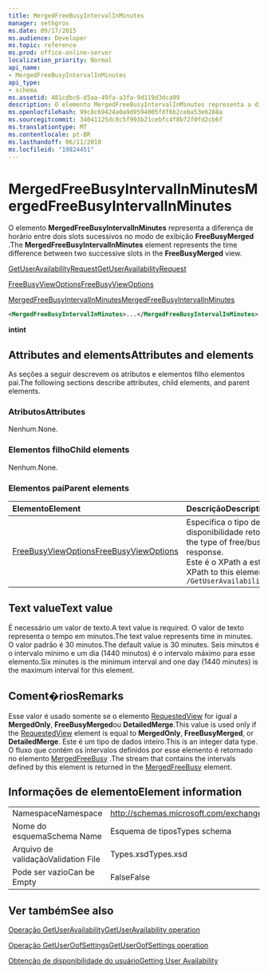 ```yaml
---
title: MergedFreeBusyIntervalInMinutes
manager: sethgros
ms.date: 09/17/2015
ms.audience: Developer
ms.topic: reference
ms.prod: office-online-server
localization_priority: Normal
api_name:
- MergedFreeBusyIntervalInMinutes
api_type:
- schema
ms.assetid: 481cdbc6-d5aa-49fa-a3fa-9d119d3dca99
description: O elemento MergedFreeBusyIntervalInMinutes representa a diferença de horário entre dois slots sucessivos no modo de exibição FreeBusyMerged.
ms.openlocfilehash: 99c8c69424a0a9d9594005fdf6b2ceba53e6288a
ms.sourcegitcommit: 34041125dc8c5f993b21cebfc4f8b72f0fd2cb6f
ms.translationtype: MT
ms.contentlocale: pt-BR
ms.lasthandoff: 06/11/2018
ms.locfileid: "19824451"
---
```

# <a name="mergedfreebusyintervalinminutes"></a><span data-ttu-id="6127f-103">MergedFreeBusyIntervalInMinutes</span><span class="sxs-lookup"><span data-stu-id="6127f-103">MergedFreeBusyIntervalInMinutes</span></span>

<span data-ttu-id="6127f-104">O elemento **MergedFreeBusyIntervalInMinutes** representa a diferença de horário entre dois slots sucessivos no modo de exibição **FreeBusyMerged** .</span><span class="sxs-lookup"><span data-stu-id="6127f-104">The **MergedFreeBusyIntervalInMinutes** element represents the time difference between two successive slots in the **FreeBusyMerged** view.</span></span> 
  
[<span data-ttu-id="6127f-105">GetUserAvailabilityRequest</span><span class="sxs-lookup"><span data-stu-id="6127f-105">GetUserAvailabilityRequest</span></span>](getuseravailabilityrequest.md)
  
[<span data-ttu-id="6127f-106">FreeBusyViewOptions</span><span class="sxs-lookup"><span data-stu-id="6127f-106">FreeBusyViewOptions</span></span>](freebusyviewoptions.md)
  
[<span data-ttu-id="6127f-107">MergedFreeBusyIntervalInMinutes</span><span class="sxs-lookup"><span data-stu-id="6127f-107">MergedFreeBusyIntervalInMinutes</span></span>](mergedfreebusyintervalinminutes.md)
  
```xml
<MergedFreeBusyIntervalInMinutes>...</MergedFreeBusyIntervalInMinutes>
```

 <span data-ttu-id="6127f-108">**int**</span><span class="sxs-lookup"><span data-stu-id="6127f-108">**int**</span></span>
## <a name="attributes-and-elements"></a><span data-ttu-id="6127f-109">Attributes and elements</span><span class="sxs-lookup"><span data-stu-id="6127f-109">Attributes and elements</span></span>

<span data-ttu-id="6127f-110">As seções a seguir descrevem os atributos e elementos filho elementos pai.</span><span class="sxs-lookup"><span data-stu-id="6127f-110">The following sections describe attributes, child elements, and parent elements.</span></span>
  
### <a name="attributes"></a><span data-ttu-id="6127f-111">Atributos</span><span class="sxs-lookup"><span data-stu-id="6127f-111">Attributes</span></span>

<span data-ttu-id="6127f-112">Nenhum.</span><span class="sxs-lookup"><span data-stu-id="6127f-112">None.</span></span>
  
### <a name="child-elements"></a><span data-ttu-id="6127f-113">Elementos filho</span><span class="sxs-lookup"><span data-stu-id="6127f-113">Child elements</span></span>

<span data-ttu-id="6127f-114">Nenhum.</span><span class="sxs-lookup"><span data-stu-id="6127f-114">None.</span></span>
  
### <a name="parent-elements"></a><span data-ttu-id="6127f-115">Elementos pai</span><span class="sxs-lookup"><span data-stu-id="6127f-115">Parent elements</span></span>

|<span data-ttu-id="6127f-116">**Elemento**</span><span class="sxs-lookup"><span data-stu-id="6127f-116">**Element**</span></span>|<span data-ttu-id="6127f-117">**Descrição**</span><span class="sxs-lookup"><span data-stu-id="6127f-117">**Description**</span></span>|
|:-----|:-----|
|[<span data-ttu-id="6127f-118">FreeBusyViewOptions</span><span class="sxs-lookup"><span data-stu-id="6127f-118">FreeBusyViewOptions</span></span>](freebusyviewoptions.md) <br/> |<span data-ttu-id="6127f-119">Especifica o tipo de informações de disponibilidade retornadas na resposta.</span><span class="sxs-lookup"><span data-stu-id="6127f-119">Specifies the type of free/busy information returned in the response.</span></span>  <br/> <span data-ttu-id="6127f-120">Este é o XPath a este elemento:</span><span class="sxs-lookup"><span data-stu-id="6127f-120">The following is the XPath to this element:</span></span>  <br/>  `/GetUserAvailabilityRequest/FreeBusyViewOptions` <br/> |
   
## <a name="text-value"></a><span data-ttu-id="6127f-121">Text value</span><span class="sxs-lookup"><span data-stu-id="6127f-121">Text value</span></span>

<span data-ttu-id="6127f-122">É necessário um valor de texto.</span><span class="sxs-lookup"><span data-stu-id="6127f-122">A text value is required.</span></span> <span data-ttu-id="6127f-123">O valor de texto representa o tempo em minutos.</span><span class="sxs-lookup"><span data-stu-id="6127f-123">The text value represents time in minutes.</span></span> <span data-ttu-id="6127f-124">O valor padrão é 30 minutos.</span><span class="sxs-lookup"><span data-stu-id="6127f-124">The default value is 30 minutes.</span></span> <span data-ttu-id="6127f-125">Seis minutos é o intervalo mínimo e um dia (1440 minutos) é o intervalo máximo para esse elemento.</span><span class="sxs-lookup"><span data-stu-id="6127f-125">Six minutes is the minimum interval and one day (1440 minutes) is the maximum interval for this element.</span></span>
  
## <a name="remarks"></a><span data-ttu-id="6127f-126">Coment�rios</span><span class="sxs-lookup"><span data-stu-id="6127f-126">Remarks</span></span>

<span data-ttu-id="6127f-127">Esse valor é usado somente se o elemento [RequestedView](requestedview.md) for igual a **MergedOnly**, **FreeBusyMerged**ou **DetailedMerge**.</span><span class="sxs-lookup"><span data-stu-id="6127f-127">This value is used only if the [RequestedView](requestedview.md) element is equal to **MergedOnly**, **FreeBusyMerged**, or **DetailedMerge**.</span></span> <span data-ttu-id="6127f-128">Este é um tipo de dados inteiro.</span><span class="sxs-lookup"><span data-stu-id="6127f-128">This is an integer data type.</span></span> <span data-ttu-id="6127f-129">O fluxo que contém os intervalos definidos por esse elemento é retornado no elemento [MergedFreeBusy](mergedfreebusy.md) .</span><span class="sxs-lookup"><span data-stu-id="6127f-129">The stream that contains the intervals defined by this element is returned in the [MergedFreeBusy](mergedfreebusy.md) element.</span></span> 
  
## <a name="element-information"></a><span data-ttu-id="6127f-130">Informações de elemento</span><span class="sxs-lookup"><span data-stu-id="6127f-130">Element information</span></span>

|||
|:-----|:-----|
|<span data-ttu-id="6127f-131">Namespace</span><span class="sxs-lookup"><span data-stu-id="6127f-131">Namespace</span></span>  <br/> |http://schemas.microsoft.com/exchange/services/2006/types  <br/> |
|<span data-ttu-id="6127f-132">Nome do esquema</span><span class="sxs-lookup"><span data-stu-id="6127f-132">Schema Name</span></span>  <br/> |<span data-ttu-id="6127f-133">Esquema de tipos</span><span class="sxs-lookup"><span data-stu-id="6127f-133">Types schema</span></span>  <br/> |
|<span data-ttu-id="6127f-134">Arquivo de validação</span><span class="sxs-lookup"><span data-stu-id="6127f-134">Validation File</span></span>  <br/> |<span data-ttu-id="6127f-135">Types.xsd</span><span class="sxs-lookup"><span data-stu-id="6127f-135">Types.xsd</span></span>  <br/> |
|<span data-ttu-id="6127f-136">Pode ser vazio</span><span class="sxs-lookup"><span data-stu-id="6127f-136">Can be Empty</span></span>  <br/> |<span data-ttu-id="6127f-137">False</span><span class="sxs-lookup"><span data-stu-id="6127f-137">False</span></span>  <br/> |
   
## <a name="see-also"></a><span data-ttu-id="6127f-138">Ver também</span><span class="sxs-lookup"><span data-stu-id="6127f-138">See also</span></span>



[<span data-ttu-id="6127f-139">Operação GetUserAvailability</span><span class="sxs-lookup"><span data-stu-id="6127f-139">GetUserAvailability operation</span></span>](getuseravailability-operation.md)
  
[<span data-ttu-id="6127f-140">Operação GetUserOofSettings</span><span class="sxs-lookup"><span data-stu-id="6127f-140">GetUserOofSettings operation</span></span>](getuseroofsettings-operation.md)


[<span data-ttu-id="6127f-141">Obtenção de disponibilidade do usuário</span><span class="sxs-lookup"><span data-stu-id="6127f-141">Getting User Availability</span></span>](http://msdn.microsoft.com/library/d4133fcb-9b0f-4e6b-aadf-a389da83516a%28Office.15%29.aspx)

